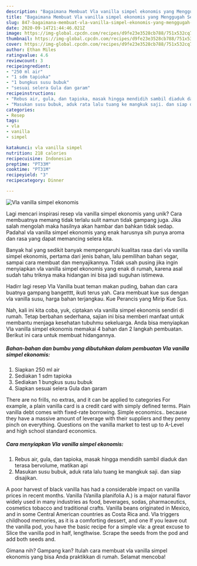 ```yaml
---
description: "Bagaimana Membuat Vla vanilla simpel ekonomis yang Menggugah Selera"
title: "Bagaimana Membuat Vla vanilla simpel ekonomis yang Menggugah Selera"
slug: 847-bagaimana-membuat-vla-vanilla-simpel-ekonomis-yang-menggugah-selera
date: 2020-09-14T21:44:46.021Z
image: https://img-global.cpcdn.com/recipes/d9fe23e3528cb788/751x532cq70/vla-vanilla-simpel-ekonomis-foto-resep-utama.jpg
thumbnail: https://img-global.cpcdn.com/recipes/d9fe23e3528cb788/751x532cq70/vla-vanilla-simpel-ekonomis-foto-resep-utama.jpg
cover: https://img-global.cpcdn.com/recipes/d9fe23e3528cb788/751x532cq70/vla-vanilla-simpel-ekonomis-foto-resep-utama.jpg
author: Ethan Miles
ratingvalue: 4.6
reviewcount: 3
recipeingredient:
- "250 ml air"
- "1 sdm tapioka"
- "1 bungkus susu bubuk"
- "sesuai selera Gula dan garam"
recipeinstructions:
- "Rebus air, gula, dan tapioka, masak hingga mendidih sambil diaduk dan terasa bervolume, matikan api"
- "Masukan susu bubuk, aduk rata lalu tuang ke mangkuk saji. dan siap disajikan."
categories:
- Resep
tags:
- vla
- vanilla
- simpel

katakunci: vla vanilla simpel 
nutrition: 218 calories
recipecuisine: Indonesian
preptime: "PT33M"
cooktime: "PT31M"
recipeyield: "3"
recipecategory: Dinner

---
```



![Vla vanilla simpel ekonomis](https://img-global.cpcdn.com/recipes/d9fe23e3528cb788/751x532cq70/vla-vanilla-simpel-ekonomis-foto-resep-utama.jpg)

Lagi mencari inspirasi resep vla vanilla simpel ekonomis yang unik? Cara membuatnya memang tidak terlalu sulit namun tidak gampang juga. Jika salah mengolah maka hasilnya akan hambar dan bahkan tidak sedap. Padahal vla vanilla simpel ekonomis yang enak harusnya sih punya aroma dan rasa yang dapat memancing selera kita.

Banyak hal yang sedikit banyak mempengaruhi kualitas rasa dari vla vanilla simpel ekonomis, pertama dari jenis bahan, lalu pemilihan bahan segar, sampai cara membuat dan menyajikannya. Tidak usah pusing jika ingin menyiapkan vla vanilla simpel ekonomis yang enak di rumah, karena asal sudah tahu triknya maka hidangan ini bisa jadi suguhan istimewa.

Hadirr lagi resep Vla Vanilla buat teman makan puding, bahan dan cara buatnya gampang bangetttt, ikuti terus yah. Cara membuat kue sus dengan vla vanilla susu, harga bahan terjangkau. Kue Perancis yang Mirip Kue Sus.


Nah, kali ini kita coba, yuk, ciptakan vla vanilla simpel ekonomis sendiri di rumah. Tetap berbahan sederhana, sajian ini bisa memberi manfaat untuk membantu menjaga kesehatan tubuhmu sekeluarga. Anda bisa menyiapkan Vla vanilla simpel ekonomis memakai 4 bahan dan 2 langkah pembuatan. Berikut ini cara untuk membuat hidangannya.

<!--inarticleads1-->

##### Bahan-bahan dan bumbu yang dibutuhkan dalam pembuatan Vla vanilla simpel ekonomis:

1. Siapkan 250 ml air
1. Sediakan 1 sdm tapioka
1. Sediakan 1 bungkus susu bubuk
1. Siapkan sesuai selera Gula dan garam


There are no frills, no extras, and it can be applied to categories For example, a plain vanilla card is a credit card with simply defined terms. Plain vanilla debt comes with fixed-rate borrowing. Simple economics.. because they have a massive amount of leverage with their suppliers and they penny pinch on everything. Questions on the vanilla market to test up to A-Level and high school standard economics. 

<!--inarticleads2-->

##### Cara menyiapkan Vla vanilla simpel ekonomis:

1. Rebus air, gula, dan tapioka, masak hingga mendidih sambil diaduk dan terasa bervolume, matikan api
1. Masukan susu bubuk, aduk rata lalu tuang ke mangkuk saji. dan siap disajikan.


A poor harvest of black vanilla has had a considerable impact on vanilla prices in recent months. Vanilla (Vanilla planifolia A.) is a major natural flavor widely used in many industries as food, beverages, sodas, pharmaceutics, cosmetics tobacco and traditional crafts. Vanilla beans originated in Mexico, and in some Central American countries as Costa Rica and. Vla triggers childhood memories, as it is a comforting dessert, and one If you leave out the vanilla pod, you have the basic recipe for a simple vla: a great excuse to Slice the vanilla pod in half, lengthwise. Scrape the seeds from the pod and add both seeds and. 

Gimana nih? Gampang kan? Itulah cara membuat vla vanilla simpel ekonomis yang bisa Anda praktikkan di rumah. Selamat mencoba!
